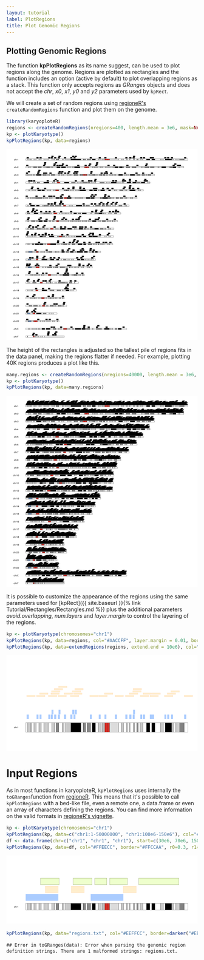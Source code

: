 ```yaml
---
layout: tutorial
label: PlotRegions
title: Plot Genomic Regions
---
```





## Plotting Genomic Regions

The function **kpPlotRegions** as its name suggest, can be used to plot regions
along the genome. Regions are plotted as rectangles and the function includes 
an option (active by default) to plot overlapping regions as a stack. This
function only accepts regions as _GRanges_ objects and does not accept
the _chr_, _x0_, _x1_, _y0_ and _y2_ parameters used by `kpRect`.

We will create a set of random regions using 
[regioneR's](https://bioconductor.org/packages/regioneR/) 
`createRandomRegions` function and plot them on the genome.



```r
library(karyoploteR)
regions <- createRandomRegions(nregions=400, length.mean = 3e6, mask=NA, non.overlapping = FALSE)
kp <- plotKaryotype()
kpPlotRegions(kp, data=regions)
```

![plot of chunk Figure1](images//Figure1-1.png)

The height of the rectangles is adjusted so the tallest pile of regions fits in
the data panel, making the regions flatter if needed. For example, plotting 40K 
regions produces a plot like this. 


```r
many.regions <- createRandomRegions(nregions=40000, length.mean = 3e6, mask=NA, non.overlapping = FALSE)
kp <- plotKaryotype()
kpPlotRegions(kp, data=many.regions)
```

![plot of chunk Figure2](images//Figure2-1.png)

It is possible to customize the appearance of the regions using the same 
parameters used for
[kpRect]({{ site.baseurl }}{% link Tutorial/Rectangles/Rectangles.md %}) plus the
additional parameters _avoid.overlapping_, _num.layers_ and _layer.margin_ to 
control the layering of the regions.


```r
kp <- plotKaryotype(chromosomes="chr1")
kpPlotRegions(kp, data=regions, col="#AACCFF", layer.margin = 0.01, border=NA, r0=0, r1=0.5)
kpPlotRegions(kp, data=extendRegions(regions, extend.end = 10e6), col="#FFEECC", layer.margin = 0.05, border="#FFCCAA", r0=0.6, r1=1)
```

![plot of chunk Figure3](images//Figure3-1.png)


# Input Regions

As in most functions in karyoploteR, `kpPlotRegions` uses internally the 
`toGRanges`function from 
[regioneR](https://bioconductor.org/packages/regioneR/). This means that it's
possible to call `kpPlotRegions` with a bed-like file, even a remote one,
a data.frame or even an array of characters defining the regions. You can find
more information on the valid formats in 
[regioneR's vignette](http://bioconductor.org/packages/release/bioc/vignettes/regioneR/inst/doc/regioneR.html#region-sets).


```r
kp <- plotKaryotype(chromosomes="chr1")
kpPlotRegions(kp, data=c("chr1:1-50000000", "chr1:100e6-150e6"), col="#AACCFF", r0=0, r1=0.25)
df <- data.frame(chr=c("chr1", "chr1", "chr1"), start=c(30e6, 70e6, 150e6), end=c(50e6, 90e6, 170e6))
kpPlotRegions(kp, data=df, col="#FFEECC", border="#FFCCAA", r0=0.3, r1=0.55)
```

![plot of chunk Figure4](images//Figure4-1.png)

```r
kpPlotRegions(kp, data="regions.txt", col="#EEFFCC", border=darker("#EEFFCC"), r0=0.6, r1=0.85)
```

```
## Error in toGRanges(data): Error when parsing the genomic region definition strings. There are 1 malformed strings: regions.txt.
```






